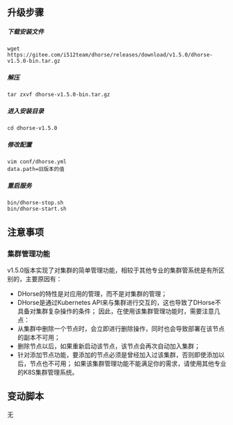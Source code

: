## 升级步骤

##### 下载安装文件

```shell
wget https://gitee.com/i512team/dhorse/releases/download/v1.5.0/dhorse-v1.5.0-bin.tar.gz
```

##### 解压

```shell
tar zxvf dhorse-v1.5.0-bin.tar.gz
```

##### 进入安装目录

```shell
cd dhorse-v1.5.0
```

##### 修改配置

```shell
vim conf/dhorse.yml
data.path=旧版本的值
```

##### 重启服务

```
bin/dhorse-stop.sh
bin/dhorse-start.sh
```

## 注意事项

### 集群管理功能

v1.5.0版本实现了对集群的简单管理功能，相较于其他专业的集群管系统是有所区别的，主要原因有：
* DHorse的特性是对应用的管理，而不是对集群的管理；
* DHorse是通过Kubernetes API来与集群进行交互的，这也导致了DHorse不具备对集群复杂操作的条件；
因此，在使用该集群管理功能时，需要注意几点：
* 从集群中删除一个节点时，会立即进行删除操作，同时也会导致部署在该节点的副本不可用；
* 删除节点以后，如果重新启动该节点，该节点会再次自动加入集群；
* 针对添加节点功能，要添加的节点必须是曾经加入过该集群，否则即使添加以后，节点也不可用；
如果该集群管理功能不能满足你的需求，请使用其他专业的K8S集群管理系统。

## 变动脚本

无